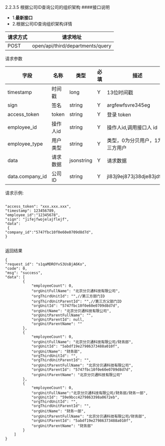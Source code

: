 2.2.3.5 根据公司ID查询公司的组织架构
####接口说明
- 1.**最新接口**
- 2.根据公司ID查询组织架构详情


请求方式|请求地址
----|---
POST|open/api/third/departments/query

请求参数

字段|名称|类型|必填|描述
-----|-----|----|----|----
timestamp|时间戳 |long |Y|13位时间戳
sign|签名 |string |Y|argfewfsvre345eg
access\_token|token | string |Y|登录 token
employee\_id| 操作人id|string |Y|操作人id,调用接口人 id
employee\_type| 用户类型|string|Y|类型，0为分贝用户，1为第三方用户
data |请求数据| jsonstring |Y|请求数据
data.company\_id|公司ID|string|Y|jl83j9ej873j38dje83jd9ee




请求示例:
```

"access_token": "xxx.xxx.xxx",
"timestamp": 123456789,
"employee_id":"12345678",
"sign": "jifejfwojelajflejf",
"data": {
"company_id":"5747fbc10f0e60e0709d8d7d",
}

```

返回结果

```
{
"request_id": "s1qaMDROYvS3UsBjA6Ko",
"code": 0,
"msg": "success",
"data": [
        {
            "employeeCount": 0,
            "orgUnitFullName": "北京分贝通科技有限公司",
            "orgThirdUnitId": "",//第三方部门ID
            "orgThirdUnitParentId": "",//第三方父部门ID
            "orgUnitId": "5747fbc10f0e60e0709d8d7d",
            "orgUnitName": "北京分贝通科技有限公司",
            "orgUnitParentFullName": "",
            "orgUnitParentId": null,
            "orgUnitParentName": ""
        },
        {
            "employeeCount": 0,
            "orgUnitFullName": "北京分贝通科技有限公司/财务部",
            "orgUnitId": "5abdf19e27986373488a010f",
            "orgUnitName": "财务部",
            "orgThirdUnitId": "",
            "orgThirdUnitParentId": "",
            "orgUnitParentFullName": "北京分贝通科技有限公司",
            "orgUnitParentId": "5747fbc10f0e60e0709d8d7d",
            "orgUnitParentName": "北京分贝通科技有限公司"
        },
        {
            "employeeCount": 0,
            "orgUnitFullName":"北京分贝通科技有限公司/财务部/财务一部",
            "orgUnitId": "59e9bcc4279863398a0672eb",
            "orgThirdUnitId": "",
            "orgThirdUnitParentId": "",
            "orgUnitName": "财务一部",
            "orgUnitParentFullName": "北京分贝通科技有限公司/财务部",
            "orgUnitParentId": "5abdf19e27986373488a010f",
            "orgUnitParentName": "财务部"
        }
    ]
}



```


